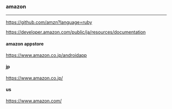### amazon
---

https://github.com/amzn?language=ruby

https://developer.amazon.com/public/ja/resources/documentation

#### amazon appstore
https://www.amazon.co.jp/androidapp 

#### jp
https://www.amazon.co.jp/
#### us
https://www.amazon.com/


```
```

```
```

```
```

